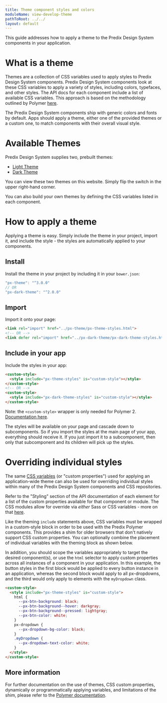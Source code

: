 ```yaml
---
title: Theme component styles and colors
moduleName: view-develop-theme
pathToRoot: ../../
layout: default
---
```


This guide addresses how to apply a theme to the Predix Design System components in your application.

# What is a theme

Themes are a collection of CSS variables used to apply styles to Predix Design System components. Predix Design System components look at these CSS variables to apply a variety of styles, including colors, typefaces, and other styles. The API docs for each component include a list of available CSS variables. This approach is based on the methodology outlined by Polymer [here](https://www.polymer-project.org/1.0/docs/devguide/styling.html#xscope-styling).

The Predix Design System components ship with generic colors and fonts by default. Apps should apply a theme, either one of the provided themes or a custom one, to match components with their overall visual style.

<div class="halves guidelines">
  <catalog-picture title="chart-unthemed" img-src="../../img/guidelines/dev/migrate_theme/chart-unthemed" caption="Example of a chart unthemed">
  </catalog-picture>
  <catalog-picture title="chart-themed" img-src="../../img/guidelines/dev/migrate_theme/chart-themed" caption="Example of a chart with theming applied">
  </catalog-picture>
</div>
<div class="halves guidelines">
  <catalog-picture title="slider-unthemed" img-src="../../img/guidelines/dev/migrate_theme/slider-unthemed" caption="Example of slider unthemed">
  </catalog-picture>
  <catalog-picture title="slider-themed" img-src="../../img/guidelines/dev/migrate_theme/slider-themed" caption="Example of slider with theming applied">
  </catalog-picture>
</div>

# Available Themes

Predix Design System supplies two, prebuilt themes:

* [Light Theme](https://github.com/PredixDev/px-theme)
* [Dark Theme](https://github.com/PredixDev/px-theme)

You can view these two themes on this website. Simply flip the switch in the upper right-hand corner.

You can also build your own themes by defining the CSS variables listed in each component.

# How to apply a theme

Applying a theme is easy. Simply include the theme in your project, import it, and include the style - the styles are automatically applied to your components.

## Install

Install the theme in your project by including it in your `bower.json`:

```javascript
"px-theme": "^3.0.0"
// OR
"px-dark-theme": "^2.0.0"
```

## Import

Import it onto your page:

```html
<link rel="import" href="../px-theme/px-theme-styles.html">
<!-- OR -->
<link defer rel="import" href="../px-dark-theme/px-dark-theme-styles.html">
```

## Include in your app

Include the styles in your app:

```html
<custom-style>
  <style include="px-theme-styles" is="custom-style"></style>
</custom-style>
<!-- OR -->
<custom-style>
  <style include="px-dark-theme-styles" is="custom-style"></style>
</custom-style>
```
Note: the `<custom-style>` wrapper is only needed for Polymer 2. [Documentation here](https://www.polymer-project.org/2.0/docs/upgrade#shadow-dom-styles).

The styles will be available on your page and cascade down to subcomponents. So if you import the styles at the main page of your app, everything should receive it. If you just import it to a subcomponent, then only that subcomponent and its children will pick up the styles.

# Overriding individual styles

The same [CSS variables](https://developer.mozilla.org/en-US/docs/Web/CSS/Using_CSS_variables) (or "custom properties") used for applying an application-wide theme can also be used for overriding individual styles within many of the Predix Design System components and CSS repositories.

Refer to the "Styling" section of the API documentation of each element for a list of the custom properties available for that component or module. The CSS modules allow for override via *either* Sass or CSS variables - more on that [here](/#/css/px-starter-kit-design).

Like the theming `include` statements above, CSS variables must be wrapped in a custom-style block in order to be used with the Predix Polymer components. This provides a shim for older browsers that don't natively support CSS custom properties.
You can optionally combine the placement of individual variables with the theming block as shown below.

In addition, you should scope the variables appropriately to target the desired component(s), or use the `html` selector to apply custom properties across all instances of a component in your application.
In this example, the button styles in the first block would be applied to every button instance in an application, whereas the second block would apply to all px-dropdowns, and the third would only apply to elements with the `myDropdown` class.

```html
<custom-style>
  <style include="px-theme-styles" is="custom-style">
    html {
      --px-btn-background: black;
      --px-btn-background--hover: darkgray;
      --px-btn-background--pressed: lightgray;
      --px-btn-color: white;
    }
    px-dropdown {
      --px-dropdown-bg-color: black;
    }
    .myDropdown {
      --px-dropdown-text-color: white;
    }
  </style>
</custom-style>
```

## More information

For further documentation on the use of themes, CSS custom properties, dynamically or programmatically applying variables, and limitations of the shim, please refer to the [Polymer documentation](https://www.polymer-project.org/2.0/docs/devguide/custom-css-properties).
